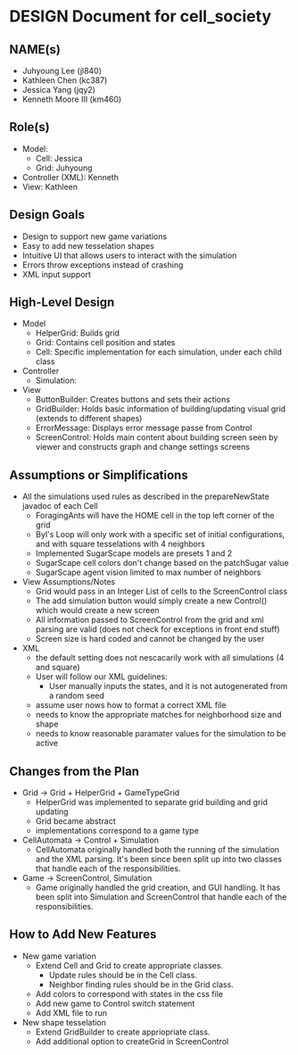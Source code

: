 # DESIGN Document for cell_society
## NAME(s)
- Juhyoung Lee (jl840)
- Kathleen Chen (kc387)
- Jessica Yang (jqy2)
- Kenneth Moore III (km460)

## Role(s)
* Model:
    * Cell: Jessica
    * Grid: Juhyoung
* Controller (XML): Kenneth
* View: Kathleen

## Design Goals
* Design to support new game variations
* Easy to add new tesselation shapes
* Intuitive UI that allows users to interact with the simulation
* Errors throw exceptions instead of crashing
* XML input support


## High-Level Design
* Model
    * HelperGrid: Builds grid
    * Grid: Contains cell position and states
    * Cell: Specific implementation for each simulation, under each child class
* Controller
    * Simulation:
* View
    * ButtonBuilder: Creates buttons and sets their actions
    * GridBuilder: Holds basic information of building/updating visual grid (extends to different shapes)
    * ErrorMessage: Displays error message passe from Control
    * ScreenControl: Holds main content about building screen seen by viewer and constructs graph and change settings screens


## Assumptions or Simplifications
* All the simulations used rules as described in the prepareNewState javadoc of each Cell
    * ForagingAnts will have the HOME cell in the top left corner of the grid
    * Byl's Loop will only work with a specific set of initial configurations, and with square tesselations with 4 neighbors
    * Implemented SugarScape models are presets 1 and 2
    * SugarScape cell colors don't change based on the patchSugar value
    * SugarScape agent vision limited to max number of neighbors
* View Assumptions/Notes
    * Grid would pass in an Integer List of cells to the ScreenControl class
    * The add simulation button would simply create a new Control() which would create a new screen
    * All information passed to ScreenControl from the grid and xml parsing are valid (does not check for exceptions in front end stuff)
    * Screen size is hard coded and cannot be changed by the user
* XML
    * the default setting does not nescacarily work with all simulations (4 and square)
    * User will follow our XML guidelines:
        * User manually inputs the states, and it is not autogenerated from a random seed
    * assume user nows how to format a correct XML file
    * needs to know the appropriate matches for neighborhood size and shape
    * needs to know reasonable paramater values for the simulation to be active


## Changes from the Plan
* Grid -> Grid + HelperGrid + GameTypeGrid
    * HelperGrid was implemented to separate grid building and grid updating
    * Grid became abstract
    * implementations correspond to a game type
* CellAutomata -> Control + Simulation
    * CellAutomata originally handled both the running of the simulation and the XML parsing. It's been since been split up into two classes that handle each of the responsibilities.
* Game -> ScreenControl, Simulation
    * Game originally handled the grid creation, and GUI handling. It has been split into Simulation and ScreenControl that handle each of the responsibilities.

## How to Add New Features
* New game variation
    * Extend Cell and Grid to create appropriate classes.
        * Update rules should be in the Cell class.
        * Neighbor finding rules should be in the Grid class.
    * Add colors to correspond with states in the css file
    * Add new game to Control switch statement
    * Add XML file to run
* New shape tesselation
    * Extend GridBuilder to create appriopriate class.
    * Add additional option to createGrid in ScreenControl


